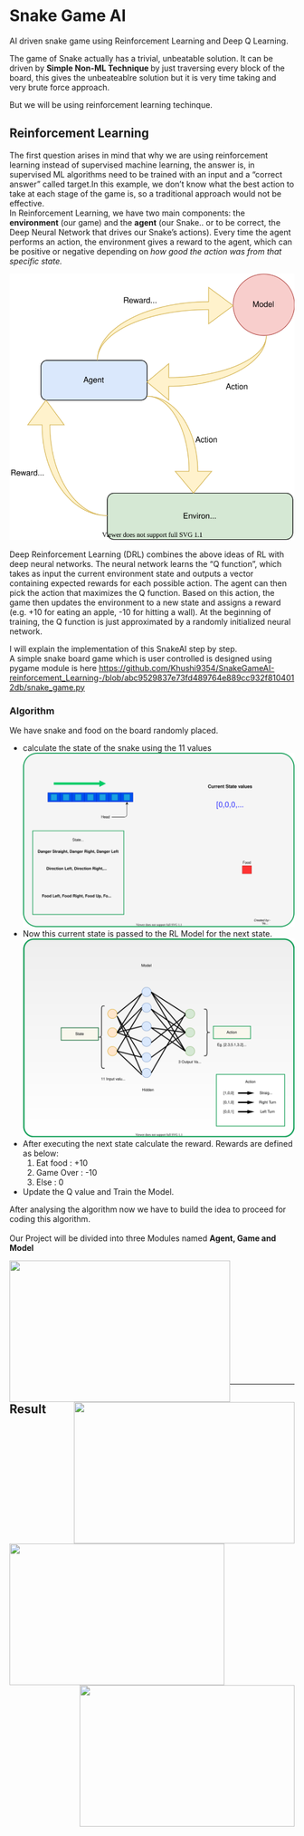 # Snake Game AI 
AI driven snake game using Reinforcement Learning and Deep Q Learning.<br>

The game of Snake actually has a trivial, unbeatable solution. It can be driven by <b> Simple Non-ML Technique </b>by just traversing every block of the board, this gives the unbeateablre solution but it is very time taking and very brute force approach.<br>

But we will be using reinforcement learning techinque.
## Reinforcement Learning
The first question arises in mind that why we are using reinforcement learning instead of supervised machine learning, the answer is, in supervised ML algorithms need to be trained with an input and a “correct answer” called target.In this example, we don’t know what the best action to take at each stage of the game is, so a traditional approach would not be effective.<br>
In Reinforcement Learning, we have two main components: the <b>environment</b> (our game) and the <b>agent</b> (our Snake.. or to be correct, the Deep Neural Network that drives our Snake’s actions). Every time the agent performs an action, the environment gives a reward to the agent, which can be positive or negative depending on <i>how good the action was from that specific state.</i>
<p align="center">
<img src="https://github.com/Khushi9354/SnakeGameAI-reinforcement_Learning-/blob/11984043be25fdc352fcc30c38b6dad48e3e6f3e/images/struct.svg">
  </p>
Deep Reinforcement Learning (DRL) combines the above ideas of RL with deep neural networks. The neural network learns the “Q function”, which takes as input the current environment state and outputs a vector containing expected rewards for each possible action. The agent can then pick the action that maximizes the Q function. Based on this action, the game then updates the environment to a new state and assigns a reward (e.g. +10 for eating an apple, -10 for hitting a wall). At the beginning of training, the Q function is just approximated by a randomly initialized neural network. 

I will explain the implementation of this SnakeAI step by step.<br>
A simple snake board game which is user controlled is designed using pygame module is here 
https://github.com/Khushi9354/SnakeGameAI-reinforcement_Learning-/blob/abc9529837e73fd489764e889cc932f8104012db/snake_game.py
### Algorithm
We have snake and food on the board randomly placed.
* calculate the state of the snake using the 11 values 
  <img src="https://github.com/Khushi9354/SnakeGameAI-reinforcement_Learning-/blob/be65aa67bc3b5e85e6941002f526176a5e8c7ac4/images/state.svg">
* Now this current state is passed to the RL Model for the next state.
  <img src="https://github.com/Khushi9354/SnakeGameAI-reinforcement_Learning-/blob/4f0ec577775c2fac3d2a6b067f5d41a4562fc2e4/images/model.svg">
* After executing the next state calculate the reward. Rewards are defined as below:
  1. Eat food  :  +10
  2. Game Over :  -10
  3. Else      :    0
* Update the Q value and Train the Model.

After analysing the algorithm now we have to build the idea to proceed for coding this algorithm.<br><br>
Our Project will be divided into three Modules named <b>Agent, Game and Model</b>
  <p align='center'>
    <img src="https://github.com/Khushi9354/SnakeGameAI-reinforcement_Learning-/blob/1149f6042f560a5458db3d8e909c5d325de7b263/images/Agentstate.PNG>
  </p>
  <p>
    <img src="https://github.com/vedantgoswami/SnakeGameAI/blob/main/Images/game.png" width=390px height=250px align='left'>
    <img src="https://github.com/vedantgoswami/SnakeGameAI/blob/main/Images/model.png" width=390px height=250px align='right'>
  </p>

<br><br><br><br><br><br><br><br><br><br><br><br>
<hr />
<p>
  <h2>Result</h2>
<img src="https://github.com/vedantgoswami/SnakeGameAI/blob/main/Images/new.gif" width=380px height=250px align='left'>
<img src="https://github.com/vedantgoswami/SnakeGameAI/blob/main/Images/Animation.gif" width=380px height=250px align='right'>
<br><br><br><br><br><br><br><br><br><br><br>
<p style="font-size:25px">
<pre>              <b> Initial Epochs</b>                                           <b>After 100<sup>th</sup> Epochs</b></pre>
</p>
